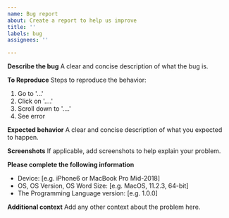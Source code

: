 ```yaml
---
name: Bug report
about: Create a report to help us improve
title: ''
labels: bug
assignees: ''

---
```


**Describe the bug**
A clear and concise description of what the bug is.

**To Reproduce**
Steps to reproduce the behavior:
1. Go to '...'
2. Click on '....'
3. Scroll down to '....'
4. See error

**Expected behavior**
A clear and concise description of what you expected to happen.

**Screenshots**
If applicable, add screenshots to help explain your problem.

**Please complete the following information**
- Device: [e.g. iPhone6 or MacBook Pro Mid-2018]
- OS, OS Version, OS Word Size: [e.g. MacOS, 11.2.3, 64-bit]
- The Programming Language version: [e.g. 1.0.0]

**Additional context**
Add any other context about the problem here.
